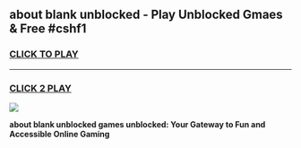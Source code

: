 
## about blank unblocked - Play Unblocked Gmaes & Free #cshf1
<h3>
<a href="https://news.freeplayer.one?title=about_blank_unblocked&ref=24F">CLICK TO PLAY</a></h3>
<hr>

<h3>
<a href="https://news.freeplayer.one?title=about_blank_unblocked&ref=24F">CLICK 2 PLAY</a>
  
</h3>

<a href="https://news.freeplayer.one?title=about_blank_unblocked&ref=24F/"><img src="https://clearcache.store/games.png"></a>


**about blank unblocked games unblocked: Your Gateway to Fun and Accessible Online Gaming**
